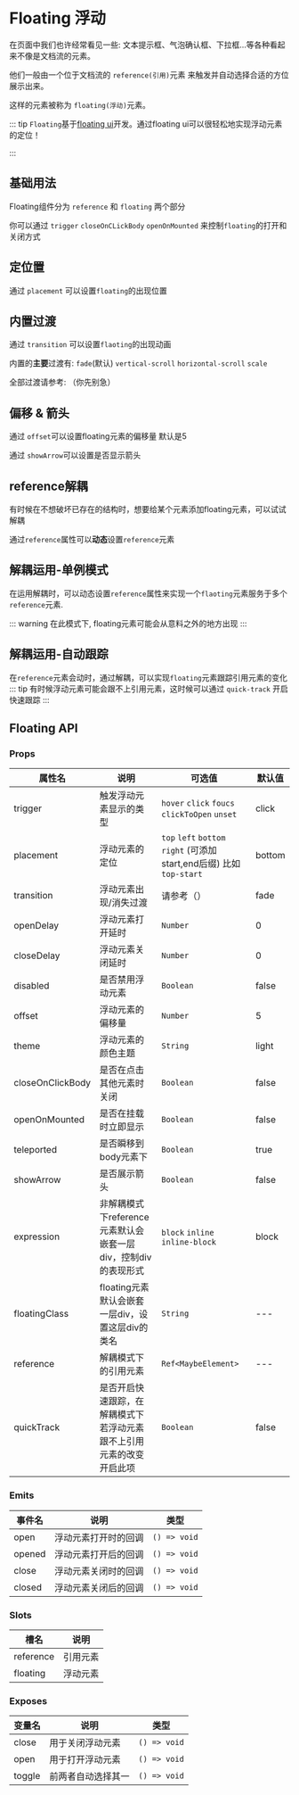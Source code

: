 # Floating 浮动

在页面中我们也许经常看见一些: 文本提示框、气泡确认框、下拉框...等各种看起来不像是文档流的元素。

他们一般由一个位于文档流的 `reference(引用)`元素 来触发并自动选择合适的方位展示出来。

这样的元素被称为 `floating(浮动)`元素。

::: tip
`Floating`基于[floating ui](https://floating-ui.com/)开发。通过floating ui可以很轻松地实现浮动元素的定位！

:::

## 基础用法

Floating组件分为 `reference` 和 `floating` 两个部分

你可以通过 `trigger` `closeOnCLickBody` `openOnMounted` 来控制`floating`的打开和关闭方式

<demo
src="./src/basic.vue"
/>

## 定位置

通过 `placement` 可以设置`floating`的出现位置

<demo
src="./src/dir.vue"
/>

## 内置过渡

通过 `transition` 可以设置`flaoting`的出现动画

内置的**主要**过渡有: `fade`(默认) `vertical-scroll` `horizontal-scroll` `scale` 

全部过渡请参考: （你先别急）


<demo
src="./src/transition.vue"
title="真实的过渡名都有sss-transition作为前缀, 暂时不兼容自定义过渡"
/>

## 偏移 & 箭头

通过 `offset`可以设置floating元素的偏移量 默认是5

通过 `showArrow`可以设置是否显示箭头

<demo
src="./src/offset.vue"
/>



## reference解耦

有时候在不想破坏已存在的结构时，想要给某个元素添加floating元素，可以试试解耦

通过`reference`属性可以**动态**设置`reference`元素

<demo
src="./src/dec.vue"
/>

## 解耦运用-单例模式

在运用解耦时，可以动态设置`reference`属性来实现一个`flaoting`元素服务于多个`reference`元素.

::: warning
    在此模式下, floating元素可能会从意料之外的地方出现
:::

<demo
src="./src/singleton.vue"
/>

## 解耦运用-自动跟踪

在`reference`元素会动时，通过解耦，可以实现`floating`元素跟踪引用元素的变化
::: tip
有时候浮动元素可能会跟不上引用元素，这时候可以通过 `quick-track` 开启快速跟踪
:::

<demo
src="./src/draggable.vue"
/>

## Floating API

### Props

| 属性名           | 说明                                                         | 可选值                                                       | 默认值 |
| ---------------- | ------------------------------------------------------------ | ------------------------------------------------------------ | ------ |
| trigger          | 触发浮动元素显示的类型                                       | `hover` `click` `foucs` `clickToOpen` `unset`                | click  |
| placement        | 浮动元素的定位                                               | `top` `left` `bottom` `right` (可添加start,end后缀) 比如`top-start` | bottom |
| transition       | 浮动元素出现/消失过渡                                        | 请参考（）                                                   | fade   |
| openDelay        | 浮动元素打开延时                                             | `Number`                                                     | 0      |
| closeDelay       | 浮动元素关闭延时                                             | `Number`                                                     | 0      |
| disabled         | 是否禁用浮动元素                                             | `Boolean`                                                    | false  |
| offset           | 浮动元素的偏移量                                             | `Number`                                                     | 5      |
| theme            | 浮动元素的颜色主题                                           | `String`                                                     | light  |
| closeOnClickBody | 是否在点击其他元素时关闭                                     | `Boolean`                                                    | false  |
| openOnMounted    | 是否在挂载时立即显示                                         | `Boolean`                                                    | false  |
| teleported       | 是否瞬移到body元素下                                         | `Boolean`                                                    | true   |
| showArrow        | 是否展示箭头                                                 | `Boolean`                                                    | false  |
| expression       | 非解耦模式下reference元素默认会嵌套一层div，控制div的表现形式 | `block` `inline` `inline-block`                              | block  |
| floatingClass    | floating元素默认会嵌套一层div，设置这层div的类名             | `String`                                                     | ---    |
| reference        | 解耦模式下的引用元素                                         | `Ref<MaybeElement>`                                          | ---    |
| quickTrack       | 是否开启快速跟踪，在解耦模式下若浮动元素跟不上引用元素的改变开启此项 | `Boolean`                                                    | false  |

### Emits



| 事件名 | 说明                 | 类型         |
| ------ | -------------------- | ------------ |
| open   | 浮动元素打开时的回调 | `() => void` |
| opened | 浮动元素打开后的回调 | `() => void` |
| close  | 浮动元素关闭时的回调 | `() => void` |
| closed | 浮动元素关闭后的回调 | `() => void` |

### Slots

| 槽名      | 说明     |
| --------- | -------- |
| reference | 引用元素 |
| floating  | 浮动元素 |

 

### Exposes

| 变量名 | 说明               | 类型         |
| ------ | ------------------ | ------------ |
| close  | 用于关闭浮动元素   | `() => void` |
| open   | 用于打开浮动元素   | `() => void` |
| toggle | 前两者自动选择其一 | `() => void` |

